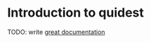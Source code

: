 # Introduction to quidest

TODO: write [great documentation](http://jacobian.org/writing/what-to-write/)
